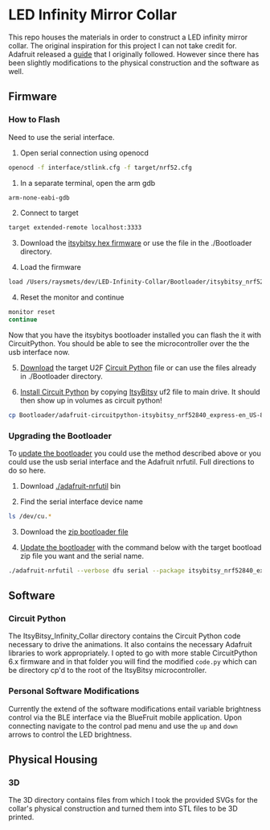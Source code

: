 # LED Infinity Mirror Collar

This repo houses the materials in order to construct a LED infinity mirror collar. The original inspiration for this project I can not take credit for. Adafruit released a [guide](https://learn.adafruit.com/infinity-mirror-collar) that I originally followed. However since there has been slightly modifications to the physical construction and the software as well. 

## Firmware

### How to Flash

Need to use the serial interface.

1. Open serial connection using openocd

```sh
openocd -f interface/stlink.cfg -f target/nrf52.cfg
```

1. In a separate terminal, open the arm gdb

```sh
arm-none-eabi-gdb
```

2. Connect to target

```sh
target extended-remote localhost:3333
```

3. Download the [itsybitsy hex firmware](https://github.com/adafruit/Adafruit_nRF52_Bootloader/releases) or use the file in the ./Bootloader directory.

4. Load the firmware

```sh
load /Users/raysmets/dev/LED-Infinity-Collar/Bootloader/itsybitsy_nrf52840_express_bootloader-0.8.3_s140_6.1.1.hex

```

4. Reset the monitor and continue

```sh
monitor reset
continue
```

Now that you have the itsybitys bootloader installed you can flash the it with CircuitPython. You should be able to see the microcontroller over the the usb interface now.

5. [Download](https://adafruit-circuit-python.s3.amazonaws.com/index.html?prefix=bin/itsybitsy_nrf52840_express/en_US/) the target U2F [Circuit Python](https://circuitpython.org/board/itsybitsy_nrf52840_express/) file or can use the files already in ./Bootloader directory.

6. [Install Circuit Python](https://learn.adafruit.com/welcome-to-circuitpython/installing-circuitpython) by copying [ItsyBitsy](https://learn.adafruit.com/adafruit-itsybitsy-nrf52840-express/circuitpython) uf2 file to main drive. It should then show up in volumes as circuit python!

```sh
cp Bootloader/adafruit-circuitpython-itsybitsy_nrf52840_express-en_US-8.2.9.uf2 /Volumes/ITSY840BOOT 
```

### Upgrading the Bootloader

To [update the bootloader](https://learn.adafruit.com/introducing-the-adafruit-nrf52840-feather/update-bootloader-use-command-line#) you could use the method described above or you could use the usb serial interface and the Adafruit nrfutil. Full directions to do so here. 

1. Download [./adafruit-nrfutil](https://learn.adafruit.com/introducing-the-adafruit-nrf52840-feather/update-bootloader-use-command-line#download-adafruit-nrfutil-3108972) bin
   
2. Find the serial interface device name

```sh
ls /dev/cu.*
```

3. Download the [zip bootloader file](https://github.com/adafruit/Adafruit_nRF52_Bootloader/releases)

3. [Update the bootloader](https://learn.adafruit.com/introducing-the-adafruit-nrf52840-feather/update-bootloader-use-command-line#update-bootloader-3108978) with the command below with the target bootload zip file you want and the serial name.

```sh
./adafruit-nrfutil --verbose dfu serial --package itsybitsy_nrf52840_express_bootloader-0.9.2_s140_6.1.1.zip -p /dev/cu.usbmodem101 -b 115200 --singlebank --touch 1200
```

## Software

### Circuit Python

The ItsyBitsy_Infinity_Collar directory contains the Circuit Python code necessary to drive the animations. It also contains the necessary Adafruit libraries to work appropriately. I opted to go with more stable CircuitPython 6.x firmware and in that folder you will find the modified `code.py` which can be directory cp'd to the root of the ItsyBitsy microcontroller. 

### Personal Software Modifications

Currently the extend of the software modifications entail variable brightness control via the BLE interface via the BlueFruit mobile application. Upon connecting navigate to the control pad menu and use the `up` and `down` arrows to control the LED brightness.

## Physical Housing 

### 3D

The 3D directory contains files from which I took the provided SVGs for the collar's physical construction and turned them into STL files to be 3D printed.
